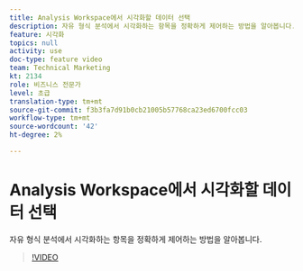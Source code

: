 ```yaml
---
title: Analysis Workspace에서 시각화할 데이터 선택
description: 자유 형식 분석에서 시각화하는 항목을 정확하게 제어하는 방법을 알아봅니다.
feature: 시각화
topics: null
activity: use
doc-type: feature video
team: Technical Marketing
kt: 2134
role: 비즈니스 전문가
level: 초급
translation-type: tm+mt
source-git-commit: f3b3fa7d91b0cb21005b57768ca23ed6700fcc03
workflow-type: tm+mt
source-wordcount: '42'
ht-degree: 2%

---
```



# Analysis Workspace에서 시각화할 데이터 선택

자유 형식 분석에서 시각화하는 항목을 정확하게 제어하는 방법을 알아봅니다.

>[!VIDEO](https://video.tv.adobe.com/v/23993/?quality=12)
